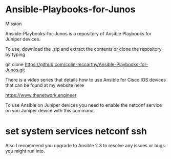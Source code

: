 # Ansible-Playbooks-for-Junos

Mission

Ansible-Playbooks-for-Junos is a repository of Ansible Playbooks for Juniper devices.

To use, download the .zip and extract the contents or clone the repository by typing

git clone https://github.com/colin-mccarthy/Ansible-Playbooks-for-Junos.git



There is a video series that details how to use Ansible for Cisco IOS devices that can be found at my website here

https://www.thenetwork.engineer



To use Ansible on Juniper devices you need to enable the netconf service on you Juniper device with this command.

# set system services netconf ssh

Also I recommend you upgrade to Ansible 2.3 to resolve any issues or bugs you might run into.
